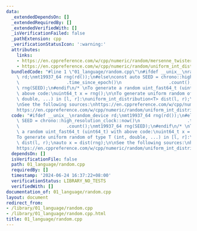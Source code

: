 ```yaml
---
data:
  _extendedDependsOn: []
  _extendedRequiredBy: []
  _extendedVerifiedWith: []
  _isVerificationFailed: false
  _pathExtension: cpp
  _verificationStatusIcon: ':warning:'
  attributes:
    links:
    - https://en.cppreference.com/w/cpp/numeric/random/mersenne_twister_engine
    - https://en.cppreference.com/w/cpp/numeric/random/uniform_int_distribution
  bundledCode: "#line 1 \"01_language/random.cpp\"\n#ifdef __unix__\nrandom_device\
    \ rd;\nmt19937_64 rng(rd());\n#else\nconst auto SEED = chrono::high_resolution_clock::now()\n\
    \                  .time_since_epoch()\n                  .count();\nmt19937_64\
    \ rng(SEED);\n#endif\n/* \nTo generate a random uint_fast64_t (uint64_t) with\
    \ above code:\nuint64_t x = rng();\n\nTo generate uniform random of type T (int,\
    \ double, ...) in [l, r]:\nuniform_int_distribution<T> dist(l, r);\nauto x = dist(rng);\n\
    \nSee the following sources:\nhttps://en.cppreference.com/w/cpp/numeric/random/mersenne_twister_engine\n\
    https://en.cppreference.com/w/cpp/numeric/random/uniform_int_distribution\n*/\n"
  code: "#ifdef __unix__\nrandom_device rd;\nmt19937_64 rng(rd());\n#else\nconst auto\
    \ SEED = chrono::high_resolution_clock::now()\n                  .time_since_epoch()\n\
    \                  .count();\nmt19937_64 rng(SEED);\n#endif\n/* \nTo generate\
    \ a random uint_fast64_t (uint64_t) with above code:\nuint64_t x = rng();\n\n\
    To generate uniform random of type T (int, double, ...) in [l, r]:\nuniform_int_distribution<T>\
    \ dist(l, r);\nauto x = dist(rng);\n\nSee the following sources:\nhttps://en.cppreference.com/w/cpp/numeric/random/mersenne_twister_engine\n\
    https://en.cppreference.com/w/cpp/numeric/random/uniform_int_distribution\n*/"
  dependsOn: []
  isVerificationFile: false
  path: 01_language/random.cpp
  requiredBy: []
  timestamp: '2024-06-24 16:37:22+08:00'
  verificationStatus: LIBRARY_NO_TESTS
  verifiedWith: []
documentation_of: 01_language/random.cpp
layout: document
redirect_from:
- /library/01_language/random.cpp
- /library/01_language/random.cpp.html
title: 01_language/random.cpp
---
```

